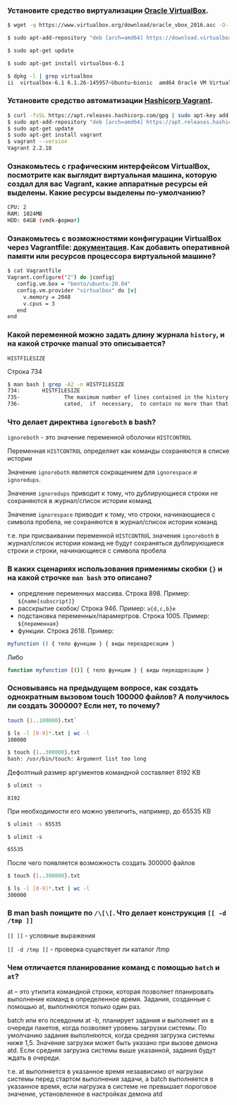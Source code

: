 ### Установите средство виртуализации [Oracle VirtualBox](https://www.virtualbox.org/).

```bash
$ wget -q https://www.virtualbox.org/download/oracle_vbox_2016.asc -O- | sudo apt-key add -
```
```bash
$ sudo apt-add-repository "deb [arch=amd64] https://download.virtualbox.org/virtualbox/debian $(lsb_release -cs) contrib"
```
```bash
$ sudo apt-get update
```
```bash
$ sudo apt-get install virtualbox-6.1
```
```bash
$ dpkg -l | grep virtualbox
ii  virtualbox-6.1 6.1.26-145957~Ubuntu~bionic  amd64 Oracle VM VirtualBox
```

### Установите средство автоматизации [Hashicorp Vagrant](https://www.vagrantup.com/).

```bash
$ curl -fsSL https://apt.releases.hashicorp.com/gpg | sudo apt-key add -
$ sudo apt-add-repository "deb [arch=amd64] https://apt.releases.hashicorp.com (lsb_release -cs) main"
$ sudo apt-get update
$ sudo apt-get install vagrant
$ vagrant --version
Vagrant 2.2.18
```
### Ознакомьтесь с графическим интерфейсом VirtualBox, посмотрите как выглядит виртуальная машина, которую создал для вас Vagrant, какие аппаратные ресурсы ей выделены. Какие ресурсы выделены по-умолчанию?

```bash
CPU: 2
RAM: 1024MB
HDD: 64GB (vmdk-формат)
```
### Ознакомьтесь с возможностями конфигурации VirtualBox через Vagrantfile: [документация](https://www.vagrantup.com/docs/providers/virtualbox/configuration.html). Как добавить оперативной памяти или ресурсов процессора виртуальной машине?

```bash
$ cat Vagrantfile
Vagrant.configure("2") do |config|
   config.vm.box = "bento/ubuntu-20.04"
   config.vm.provider "virtualbox" do |v|
     v.memory = 2048
     v.cpus = 3
   end
end
```

### Какой переменной можно задать длину журнала `history`, и на какой строчке manual это описывается?
`HISTFILESIZE`

Строка 734
```bash
$ man bash | grep -A2 -n HISTFILESIZE
734:       HISTFILESIZE
735-              The maximum number of lines contained in the history file.  When this variable is assigned a value, the history file is  trun‐
736-              cated,  if  necessary,  to contain no more than that number of lines by removing the oldest entries.  The history file is also
```

### Что делает директива `ignoreboth` в bash?

`ignoreboth` - это значение переменной оболочки `HISTCONTROL`

Переменная `HISTCONTROL` определяет как команды сохраняются в списке истории

Значение `ignoreboth` является сокращением для `ignorespace` и `ignoredups`.

Значение `ignoredups` приводит к тому, что дублирующиеся строки не сохраняются в журнал/список истории команд

Значение `ignorespace` приводит к тому, что строки, начинающиеся с символа пробела, не сохраняются в журнал/список истории команд

т.е. при присваивании переменной `HISTCONTRO`L значения `ignoreboth` в журнал/список истории команд не будут сохраняться
дублирующиеся строки и строки, начинающиеся с символа пробела


### В каких сценариях использования применимы скобки `{}` и на какой строчке `man bash` это описано?
- опредление переменных массива. Строка 898. Пример: `${name[subscript]}`
- расскрытие скобок/ Строка 946. Пример: `a{d,c,b}e`
- подстановка переменных/парамертров. Строка 1005. Пример: `${переменная}`
- функции. Строка 2618. Пример:
```bash
myfunction () { тело функции } { виды переадресации }
```
Либо
```bash
function myfunction [()] { тело функции } { виды переадресации }
```


### Основываясь на предыдущем вопросе, как создать однократным вызовом touch 100000 файлов? А получилось ли создать 300000? Если нет, то почему?

```bash
touch {1..100000}.txt`
```
```bash
$ ls -l [0-9]*.txt | wc -l
100000
```

```bash
$ touch {1..300000}.txt
bash: /usr/bin/touch: Argument list too long
```

Дефолтный размер аргументов командной составляет 8192 KB
```bash
$ ulimit -s
```
```
8192
```

При необходимости его можно увеличить, например, до 65535 KB
```bash
$ ulimit -s 65535
```
```bas
$ ulimit -s
```
```bash
65535
```


После чего появляется возможность создать 300000 файлов
```bash
$ touch {1..300000}.txt
```
```bash
$ ls -l [0-9]*.txt | wc -l
300000
```


### В man bash поищите по `/\[\[`. Что делает конструкция `[[ -d /tmp ]]`

`[[ ]]` - условные выражения

`[[ -d /tmp ]]` - проверка существует ли каталог /tmp


### Чем отличается планирование команд с помощью `batch` и `at`?

at – это утилита командной строки, которая позволяет планировать выполнение команд в определенное время. Задания, созданные с помощью at, выполняются только один раз.

batch или его псевдоним at -b, планирует задания и выполняет их в очереди пакетов, когда позволяет уровень загрузки системы.
По умолчанию задания выполняются, когда средняя загрузка системы ниже 1,5.
Значение загрузки может быть указано при вызове демона atd.
Если средняя загрузка системы выше указанной, задания будут ждать в очереди.

т.е. at выполняется в указанное время незаависимо от нагрузки системы перед стартом выполнения задачи, a batch
выполняется в указанное время, если нагрузка в системе не превышает пороговое значение, установленное в настройках демона atd